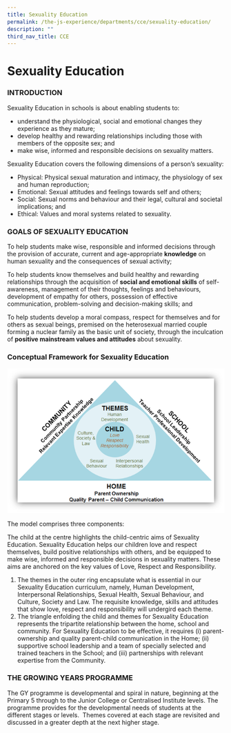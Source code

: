 ```yaml
---
title: Sexuality Education
permalink: /the-js-experience/departments/cce/sexuality-education/
description: ""
third_nav_title: CCE
---
```

# **Sexuality Education**

### INTRODUCTION

Sexuality Education in schools is about enabling students to:

*   understand the physiological, social and emotional changes they experience as they mature;
*   develop healthy and rewarding relationships including those with members of the opposite sex; and
*   make wise, informed and responsible decisions on sexuality matters.

Sexuality Education covers the following dimensions of a person’s sexuality:

*   Physical: Physical sexual maturation and intimacy, the physiology of sex and human reproduction;
*   Emotional: Sexual attitudes and feelings towards self and others;
*   Social: Sexual norms and behaviour and their legal, cultural and societal implications; and
*   Ethical: Values and moral systems related to sexuality.

### GOALS OF SEXUALITY EDUCATION 

To help students make wise, responsible and informed decisions through the provision of accurate, current and age-appropriate **knowledge** on human sexuality and the consequences of sexual activity;

To help students know themselves and build healthy and rewarding relationships through the acquisition of **social and emotional skills** of self-awareness, management of their thoughts, feelings and behaviours, development of empathy for others, possession of effective communication, problem-solving and decision-making skills; and

To help students develop a moral compass, respect for themselves and for others as sexual beings, premised on the heterosexual married couple forming a nuclear family as the basic unit of society, through the inculcation of **positive mainstream values and attitudes** about sexuality.  

### Conceptual Framework for Sexuality Education

![](/images/conceptual%20framework.png)

The model comprises three components:  

The child at the centre highlights the child-centric aims of Sexuality Education. Sexuality Education helps our children love and respect themselves, build positive relationships with others, and be equipped to make wise, informed and responsible decisions in sexuality matters. These aims are anchored on the key values of Love, Respect and Responsibility.

1.  The themes in the outer ring encapsulate what is essential in our Sexuality Education curriculum, namely, Human Development, Interpersonal Relationships, Sexual Health, Sexual Behaviour, and Culture, Society and Law. The requisite knowledge, skills and attitudes that show love, respect and responsibility will undergird each theme.
2.  The triangle enfolding the child and themes for Sexuality Education represents the tripartite relationship between the home, school and community. For Sexuality Education to be effective, it requires (i) parent-ownership and quality parent-child communication in the Home; (ii) supportive school leadership and a team of specially selected and trained teachers in the School; and (iii) partnerships with relevant expertise from the Community.

### THE GROWING YEARS PROGRAMME

The GY programme is developmental and spiral in nature, beginning at the Primary 5 through to the Junior College or Centralised Institute levels. The programme provides for the developmental needs of students at the different stages or levels.  Themes covered at each stage are revisited and discussed in a greater depth at the next higher stage.